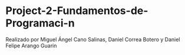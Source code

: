 # Project-2-Fundamentos-de-Programaci-n
Realizado por Miguel Ángel Cano Salinas, Daniel Correa Botero y Daniel Felipe Arango Guarin
